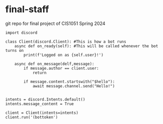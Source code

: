 # final-staff
git repo for final project of CIS1051 Spring 2024

    import discord

    class Client(discord.Client): #This is how a bot runs
        async def on_ready(self): #This will be called whenever the bot turns on
            print(f'Logged on as {self.user}!')
        
        async def on_message(delf,message):
            if message.author == client.user:
                return
            
            if message.content.startswith("$hello"):
                await message.channel.send("Hello!")
    
    
    intents = discord.Intents.default()
    intents.message_content = True
    
    client = Client(intents=intents)
    client.run('(bottoken')
